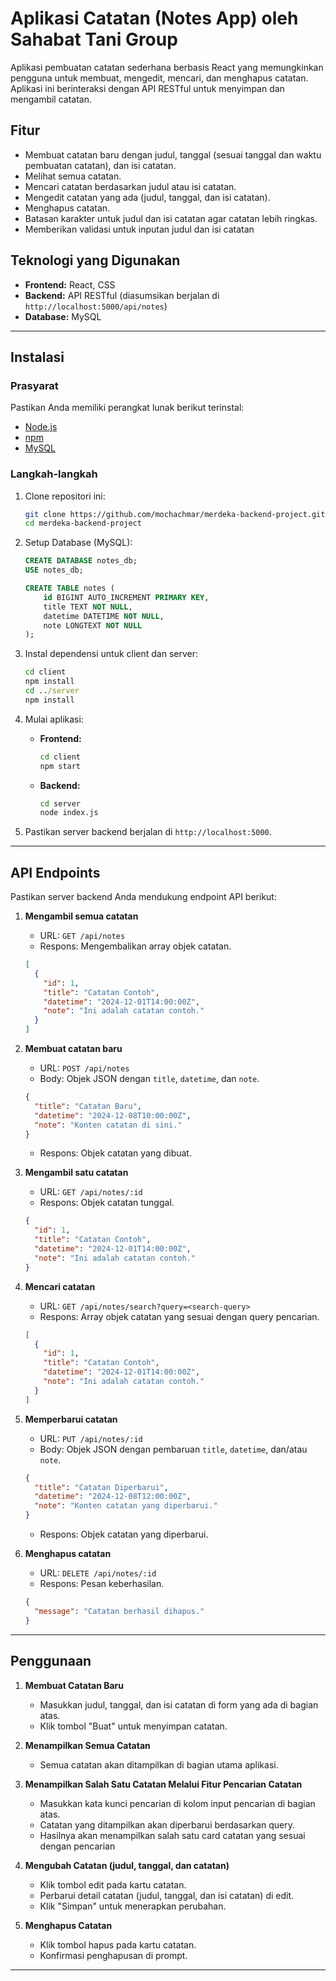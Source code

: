 # Aplikasi Catatan (Notes App) oleh Sahabat Tani Group

Aplikasi pembuatan catatan sederhana berbasis React yang memungkinkan pengguna untuk membuat, mengedit, mencari, dan menghapus catatan. Aplikasi ini berinteraksi dengan API RESTful untuk menyimpan dan mengambil catatan.

## Fitur

- Membuat catatan baru dengan judul, tanggal (sesuai tanggal dan waktu pembuatan catatan), dan isi catatan.
- Melihat semua catatan.
- Mencari catatan berdasarkan judul atau isi catatan.
- Mengedit catatan yang ada (judul, tanggal, dan isi catatan).
- Menghapus catatan.
- Batasan karakter untuk judul dan isi catatan agar catatan lebih ringkas.
- Memberikan validasi untuk inputan judul dan isi catatan

## Teknologi yang Digunakan

- **Frontend:** React, CSS
- **Backend:** API RESTful (diasumsikan berjalan di `http://localhost:5000/api/notes`)
- **Database:** MySQL

---

## Instalasi

### Prasyarat

Pastikan Anda memiliki perangkat lunak berikut terinstal:

- [Node.js](https://nodejs.org/)
- [npm](https://www.npmjs.com/)
- [MySQL](https://www.mysql.com/)

### Langkah-langkah

1. Clone repositori ini:

   ```bash
   git clone https://github.com/mochachmar/merdeka-backend-project.git
   cd merdeka-backend-project
   ```

2. Setup Database (MySQL):

   ```sql
   CREATE DATABASE notes_db;
   USE notes_db;

   CREATE TABLE notes (
       id BIGINT AUTO_INCREMENT PRIMARY KEY,
       title TEXT NOT NULL,
       datetime DATETIME NOT NULL,
       note LONGTEXT NOT NULL
   );
   ```

3. Instal dependensi untuk client dan server:

   ```cmd
   cd client
   npm install
   cd ../server
   npm install
   ```

4. Mulai aplikasi:

   - **Frontend:**

     ```cmd
     cd client
     npm start
     ```

   - **Backend:**
     ```cmd
     cd server
     node index.js
     ```

5. Pastikan server backend berjalan di `http://localhost:5000`.

---

## API Endpoints

Pastikan server backend Anda mendukung endpoint API berikut:

1. **Mengambil semua catatan**

   - URL: `GET /api/notes`
   - Respons: Mengembalikan array objek catatan.

   ```json
   [
     {
       "id": 1,
       "title": "Catatan Contoh",
       "datetime": "2024-12-01T14:00:00Z",
       "note": "Ini adalah catatan contoh."
     }
   ]
   ```

2. **Membuat catatan baru**

   - URL: `POST /api/notes`
   - Body: Objek JSON dengan `title`, `datetime`, dan `note`.

   ```json
   {
     "title": "Catatan Baru",
     "datetime": "2024-12-08T10:00:00Z",
     "note": "Konten catatan di sini."
   }
   ```

   - Respons: Objek catatan yang dibuat.

3. **Mengambil satu catatan**

   - URL: `GET /api/notes/:id`
   - Respons: Objek catatan tunggal.

   ```json
   {
     "id": 1,
     "title": "Catatan Contoh",
     "datetime": "2024-12-01T14:00:00Z",
     "note": "Ini adalah catatan contoh."
   }
   ```

4. **Mencari catatan**

   - URL: `GET /api/notes/search?query=<search-query>`
   - Respons: Array objek catatan yang sesuai dengan query pencarian.

   ```json
   [
     {
       "id": 1,
       "title": "Catatan Contoh",
       "datetime": "2024-12-01T14:00:00Z",
       "note": "Ini adalah catatan contoh."
     }
   ]
   ```

5. **Memperbarui catatan**

   - URL: `PUT /api/notes/:id`
   - Body: Objek JSON dengan pembaruan `title`, `datetime`, dan/atau `note`.

   ```json
   {
     "title": "Catatan Diperbarui",
     "datetime": "2024-12-08T12:00:00Z",
     "note": "Konten catatan yang diperbarui."
   }
   ```

   - Respons: Objek catatan yang diperbarui.

6. **Menghapus catatan**
   - URL: `DELETE /api/notes/:id`
   - Respons: Pesan keberhasilan.
   ```json
   {
     "message": "Catatan berhasil dihapus."
   }
   ```

---

## Penggunaan

1. **Membuat Catatan Baru**

   - Masukkan judul, tanggal, dan isi catatan di form yang ada di bagian atas.
   - Klik tombol "Buat" untuk menyimpan catatan.

2. **Menampilkan Semua Catatan**

   - Semua catatan akan ditampilkan di bagian utama aplikasi.

3. **Menampilkan Salah Satu Catatan Melalui Fitur Pencarian Catatan**

   - Masukkan kata kunci pencarian di kolom input pencarian di bagian atas.
   - Catatan yang ditampilkan akan diperbarui berdasarkan query.
   - Hasilnya akan menampilkan salah satu card catatan yang sesuai dengan pencarian

4. **Mengubah Catatan (judul, tanggal, dan catatan)**

   - Klik tombol edit pada kartu catatan.
   - Perbarui detail catatan (judul, tanggal, dan isi catatan) di edit.
   - Klik "Simpan" untuk menerapkan perubahan.

5. **Menghapus Catatan**
   - Klik tombol hapus pada kartu catatan.
   - Konfirmasi penghapusan di prompt.

---
